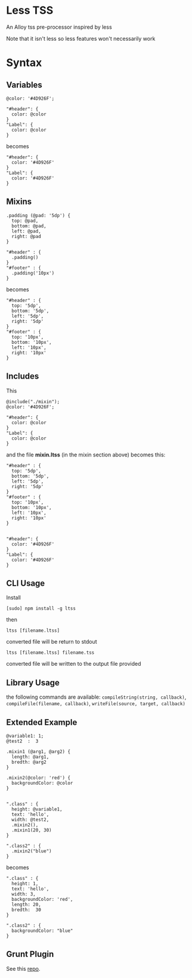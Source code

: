 # Less TSS

An Alloy tss pre-processor inspired by less

Note that it isn't less so less features won't necessarily work

# Syntax

## Variables

```
@color: '#4D926F';

"#header": {
  color: @color
}
"Label": {
  color: @color
}
```

becomes

```
"#header": {
  color: '#4D926F'
}
"Label": {
  color: '#4D926F'
}
```

## Mixins

```
.padding (@pad: '5dp') {
  top: @pad,
  bottom: @pad,
  left: @pad,
  right: @pad
}

"#header" : {
  .padding()
}
"#footer" : {
  .padding('10px')
}
```

becomes

```
"#header" : {
  top: '5dp',
  bottom: '5dp',
  left: '5dp',
  right: '5dp'
}
"#footer" : {
  top: '10px',
  bottom: '10px',
  left: '10px',
  right: '10px'
}
```
## Includes

This

```
@include("./mixin");
@color: '#4D926F';

"#header": {
  color: @color
}
"Label": {
  color: @color
}
```

and the file **mixin.ltss** (in the mixin section above) becomes this:

```
"#header" : {
  top: '5dp',
  bottom: '5dp',
  left: '5dp',
  right: '5dp'
}
"#footer" : {
  top: '10px',
  bottom: '10px',
  left: '10px',
  right: '10px'
}


"#header": {
  color: '#4D926F'
}
"Label": {
  color: '#4D926F'
}
```

## CLI Usage

Install

```
[sudo] npm install -g ltss
```

then

```
ltss [filename.ltss]
```

converted file will be return to stdout

```
ltss [filename.ltss] filename.tss
```

converted file will be written to the output file provided


## Library Usage

the following commands are available: `compileString(string, callback)`, `compileFile(filename, callback)`,
`writeFile(source, target, callback)`

## Extended Example

```
@variable1: 1;
@test2  :  3

.mixin1 (@arg1, @arg2) {
  length: @arg1,
  bredth: @arg2
}

.mixin2(@color: 'red') {
  backgroundColor: @color
}


".class" : {
  height: @variable1,
  text: 'hello',
  width: @test2,
  .mixin2(),
  .mixin1(20, 30)
}

".class2" : {
  .mixin2("blue")
}
```

becomes

```
".class" : {
  height: 1,
  text: 'hello',
  width: 3,
  backgroundColor: 'red',
  length: 20,
  bredth:  30
}

".class2" : {
  backgroundColor: "blue"
}
```

## Grunt Plugin

See this [repo](https://github.com/dbankier/grunt-ltss).
